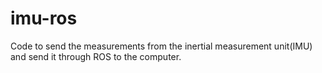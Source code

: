 # imu-ros

Code to send the measurements from the inertial measurement unit(IMU) and send it through ROS to the computer.
